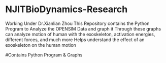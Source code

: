 # NJITBioDynamics-Research
Working Under Dr.Xianlian Zhou
This Repository contains the Python Program to Analyze the OPENSIM Data and graph it
Through these graphs can analyze motion of human with the exoskeleton, activation energies, different forces, and much more
Helps understand the effect of an exoskeleton on the human motion

#Contains Python Program & Graphs
